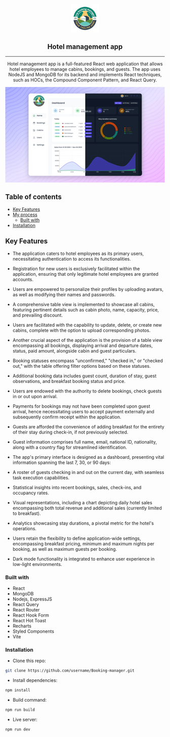 <div align="center">

  <img src="./public/logo.png" alt="logo" width="90" height="auto">

  <h2>Hotel management app</h2>

  <hr>

</div>

<!-- Badges -->

<!-- Brief -->
<p align="center">
Hotel management app is a full-featured React web application that allows hotel employees to manage cabins, bookings, and guests. The app uses NodeJS and MongoDB for its backend and implements React techniques, such as HOCs, the Compound Component Pattern, and React Query.
</p>

<!-- Screenshot -->

![Screenshot](./public/Hotel_booking_manager.png)

</a>

## Table of contents

- [Key Features](#key-features)
- [My process](#my-process)
  - [Built with](#built-with)
- [Installation](#installation)

## Key Features

- The application caters to hotel employees as its primary users, necessitating authentication to access its functionalities.

- Registration for new users is exclusively facilitated within the application, ensuring that only legitimate hotel employees are granted accounts.

- Users are empowered to personalize their profiles by uploading avatars, as well as modifying their names and passwords.

- A comprehensive table view is implemented to showcase all cabins, featuring pertinent details such as cabin photo, name, capacity, price, and prevailing discount.

- Users are facilitated with the capability to update, delete, or create new cabins, complete with the option to upload corresponding photos.

- Another crucial aspect of the application is the provision of a table view encompassing all bookings, displaying arrival and departure dates, status, paid amount, alongside cabin and guest particulars.

- Booking statuses encompass "unconfirmed," "checked in," or "checked out," with the table offering filter options based on these statuses.

- Additional booking data includes guest count, duration of stay, guest observations, and breakfast booking status and price.

- Users are endowed with the authority to delete bookings, check guests in or out upon arrival.

- Payments for bookings may not have been completed upon guest arrival, hence necessitating users to accept payment externally and subsequently confirm receipt within the application.

- Guests are afforded the convenience of adding breakfast for the entirety of their stay during check-in, if not previously selected.

- Guest information comprises full name, email, national ID, nationality, along with a country flag for streamlined identification.

- The app's primary interface is designed as a dashboard, presenting vital information spanning the last 7, 30, or 90 days:

- A roster of guests checking in and out on the current day, with seamless task execution capabilities.

- Statistical insights into recent bookings, sales, check-ins, and occupancy rates.

- Visual representations, including a chart depicting daily hotel sales encompassing both total revenue and additional sales (currently limited to breakfast).

- Analytics showcasing stay durations, a pivotal metric for the hotel's operations.

- Users retain the flexibility to define application-wide settings, encompassing breakfast pricing, minimum and maximum nights per booking, as well as maximum guests per booking.

- Dark mode functionality is integrated to enhance user experience in low-light environments.

### Built with

- React
- MongoDB
- Nodejs, ExpressJS
- React Query
- React Router
- React Hook Form
- React Hot Toast
- Recharts
- Styled Components
- Vite

### Installation

- Clone this repo:

```sh
git clone https://github.com/username/Booking-manager.git
```

- Install dependencies:

```sh
npm install
```

- Build command:

```sh
npm run build
```

- Live server:

```sh
npm run dev
```
